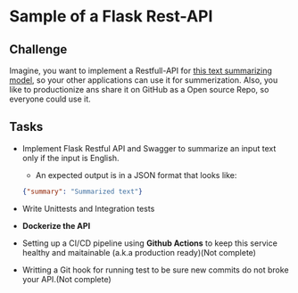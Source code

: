 # Sample of a Flask Rest-API

## Challenge

Imagine, you want to implement a Restfull-API for [this text summarizing model](https://huggingface.co/facebook/bart-large-cnn), so your other applications can use it for summerization. Also, you like to productionize ans share it on GitHub as a Open source Repo, so everyone could use it.

## Tasks

- Implement Flask Restful API and Swagger to summarize an input text only if the input is English.
  - An expected output is in a JSON format that looks like:

  ```json
  {"summary": "Summarized text"}
  ```

- Write Unittests and Integration tests
- **Dockerize the API**
- Setting up a CI/CD pipeline using **Github Actions** to keep this service healthy and maitainable (a.k.a production ready)(Not complete)
- Writting a Git hook for running test to be sure new commits do not broke your API.(Not complete)
